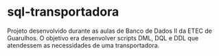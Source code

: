 # sql-transportadora
 Projeto desenvolvido durante as aulas de Banco de Dados II da ETEC de Guarulhos. O objetivo era desenvolver scripts DML, DQL e DDL que atendessem as necessidades de uma transportadora.
